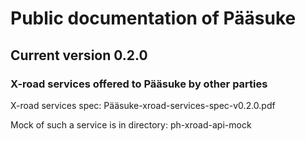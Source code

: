 # Public documentation of Pääsuke

## Current version 0.2.0

### X-road services offered to Pääsuke by other parties

X-road services spec: Pääsuke-xroad-services-spec-v0.2.0.pdf

Mock of such a service is in directory: ph-xroad-api-mock